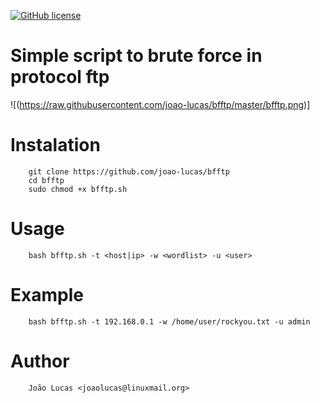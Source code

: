 [![GitHub license](https://img.shields.io/badge/license-MIT-blue.svg?style=plastic)](https://raw.githubusercontent.com/joao-lucas/jlvm/master/LICENSE)


# Simple script to brute force in protocol ftp

![(https://raw.githubusercontent.com/joao-lucas/bfftp/master/bfftp.png)]


Instalation
=
        git clone https://github.com/joao-lucas/bfftp
        cd bfftp
        sudo chmod +x bfftp.sh


Usage
=
        bash bfftp.sh -t <host|ip> -w <wordlist> -u <user>

Example
=
        bash bfftp.sh -t 192.168.0.1 -w /home/user/rockyou.txt -u admin

Author
=
        João Lucas <joaolucas@linuxmail.org>
